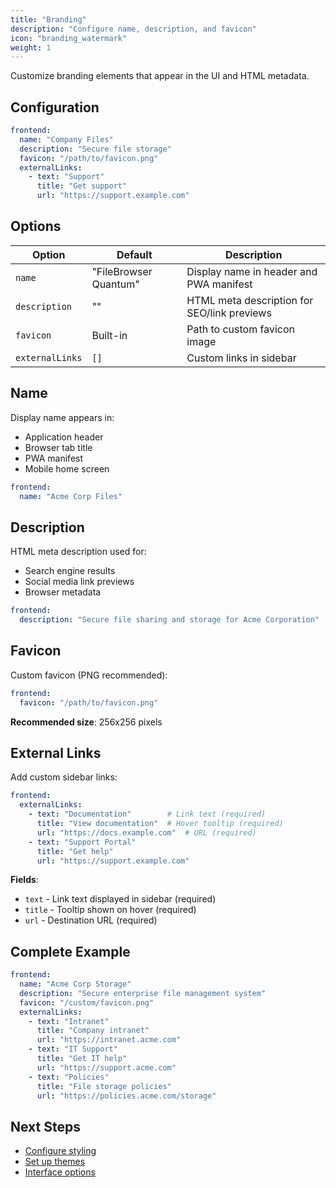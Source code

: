 ```yaml
---
title: "Branding"
description: "Configure name, description, and favicon"
icon: "branding_watermark"
weight: 1
---
```


Customize branding elements that appear in the UI and HTML metadata.

## Configuration

```yaml
frontend:
  name: "Company Files"
  description: "Secure file storage"
  favicon: "/path/to/favicon.png"
  externalLinks:
    - text: "Support"
      title: "Get support"
      url: "https://support.example.com"
```

## Options

| Option | Default | Description |
|--------|---------|-------------|
| `name` | "FileBrowser Quantum" | Display name in header and PWA manifest |
| `description` | "" | HTML meta description for SEO/link previews |
| `favicon` | Built-in | Path to custom favicon image |
| `externalLinks` | `[]` | Custom links in sidebar |

## Name

Display name appears in:
- Application header
- Browser tab title
- PWA manifest
- Mobile home screen

```yaml
frontend:
  name: "Acme Corp Files"
```

## Description

HTML meta description used for:
- Search engine results
- Social media link previews
- Browser metadata

```yaml
frontend:
  description: "Secure file sharing and storage for Acme Corporation"
```

## Favicon

Custom favicon (PNG recommended):

```yaml
frontend:
  favicon: "/path/to/favicon.png"
```

**Recommended size**: 256x256 pixels

## External Links

Add custom sidebar links:

```yaml
frontend:
  externalLinks:
    - text: "Documentation"        # Link text (required)
      title: "View documentation"  # Hover tooltip (required)
      url: "https://docs.example.com"  # URL (required)
    - text: "Support Portal"
      title: "Get help"
      url: "https://support.example.com"
```

**Fields**:
- `text` - Link text displayed in sidebar (required)
- `title` - Tooltip shown on hover (required)
- `url` - Destination URL (required)

## Complete Example

```yaml
frontend:
  name: "Acme Corp Storage"
  description: "Secure enterprise file management system"
  favicon: "/custom/favicon.png"
  externalLinks:
    - text: "Intranet"
      title: "Company intranet"
      url: "https://intranet.acme.com"
    - text: "IT Support"
      title: "Get IT help"
      url: "https://support.acme.com"
    - text: "Policies"
      title: "File storage policies"
      url: "https://policies.acme.com/storage"
```

## Next Steps

- [Configure styling](/docs/configuration/frontend/styling/)
- [Set up themes](/docs/configuration/frontend/themes/)
- [Interface options](/docs/configuration/frontend/interface/)

